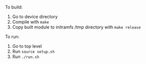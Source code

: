 To build:
1. Go to device directory
2. Compile with `make`
3. Copy built module to initramfs /tmp directory with `make release`

To run:
1. Go to top level
2. Run `source setup.sh`
3. Run `./run.sh`